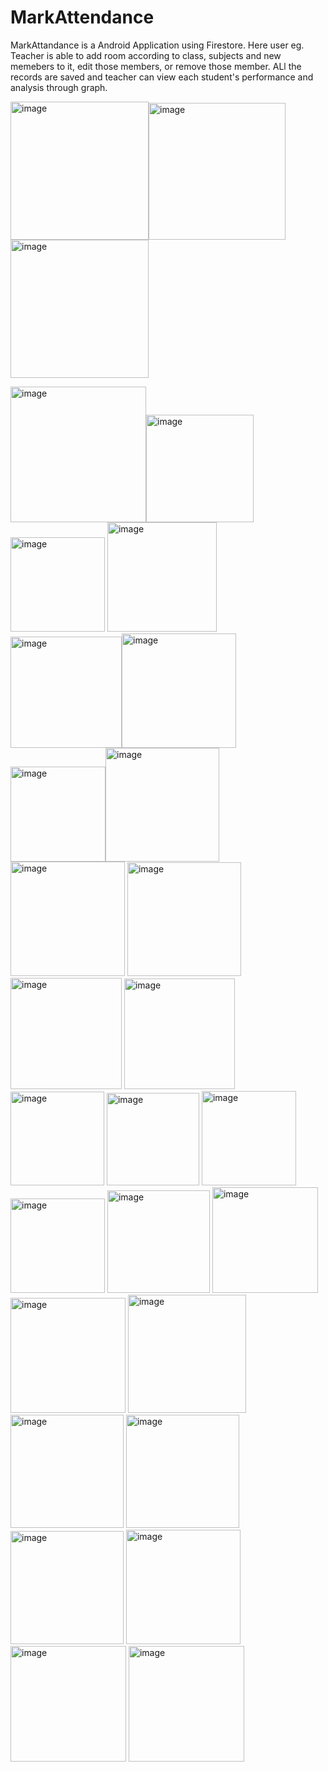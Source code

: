 # MarkAttendance
MarkAttandance is a Android Application using Firestore.
Here user eg. Teacher is able to add room according to class, subjects and new memebers to it, edit those members, or remove those member.
ALl the records are saved and teacher can view each student's performance and analysis through graph.

<img width="221" alt="image" src="https://user-images.githubusercontent.com/43948594/228921302-dcd06715-856b-4f6e-a70d-9231916c5877.png"><img width="219" alt="image" src="https://user-images.githubusercontent.com/43948594/228921526-b39b20ac-bec7-4331-b848-b854bc2c931a.png"><img width="221" alt="image" src="https://user-images.githubusercontent.com/43948594/228921664-1a2213fa-c7c5-4ba9-b27c-f2e3c6986053.png">

<img width="217" alt="image" src="https://user-images.githubusercontent.com/43948594/228921765-a433f39e-2c4d-4266-9e52-64ea0ec179da.png"><img width="172" alt="image" src="https://user-images.githubusercontent.com/43948594/228921994-f7addea4-413a-448e-ae42-98d6be04412d.png"><img width="151" alt="image" src="https://user-images.githubusercontent.com/43948594/228922145-1fad321f-1615-4309-a423-2039a655fdb7.png">
<img width="175" alt="image" src="https://user-images.githubusercontent.com/43948594/228922241-9b45bc84-f7af-4b5a-845e-a870e48506c7.png"><img width="178" alt="image" src="https://user-images.githubusercontent.com/43948594/228922303-6adacacd-1dc0-4d52-8fe1-11d535b28ca1.png"><img width="183" alt="image" src="https://user-images.githubusercontent.com/43948594/228922408-8037eb1a-f6bb-4574-a0bd-31c64b329b5f.png"><img width="152" alt="image" src="https://user-images.githubusercontent.com/43948594/228922657-87e60b0f-3372-4a2b-be07-a43d081305e4.png"><img width="182" alt="image" src="https://user-images.githubusercontent.com/43948594/228922756-fdbb4436-8df0-4166-a59f-3bc9cbe48bb1.png">
<img width="183" alt="image" src="https://user-images.githubusercontent.com/43948594/228922835-0566d66b-9eab-4fa8-942f-9418b26b0c10.png">
<img width="182" alt="image" src="https://user-images.githubusercontent.com/43948594/228923568-980d126e-23fe-4c0a-8660-a11648fad8a6.png">
<img width="178" alt="image" src="https://user-images.githubusercontent.com/43948594/228922916-7db162eb-c408-4cb1-a1a7-6f77acc98da0.png">
<img width="177" alt="image" src="https://user-images.githubusercontent.com/43948594/228922974-d4b445bc-c213-47d4-9d31-5e087aa11192.png">
<img width="150" alt="image" src="https://user-images.githubusercontent.com/43948594/228923226-be4da881-6d56-4288-9ebe-140712ba22b9.png">
<img width="148" alt="image" src="https://user-images.githubusercontent.com/43948594/228923300-2e033dca-dbac-4154-b4df-760b3bdd245a.png">
<img width="151" alt="image" src="https://user-images.githubusercontent.com/43948594/228923694-00cb792d-ae8f-4865-a955-7dfab2b02f09.png">
<img width="151" alt="image" src="https://user-images.githubusercontent.com/43948594/228923838-179c4429-65c8-4d2d-950f-8abe1831589a.png">
<img width="164" alt="image" src="https://user-images.githubusercontent.com/43948594/228923887-4b438013-74d9-4242-9d60-23167984eb2b.png">
<img width="169" alt="image" src="https://user-images.githubusercontent.com/43948594/228924152-fae48226-b56f-48dd-8a9f-edb386293280.png">
<img width="184" alt="image" src="https://user-images.githubusercontent.com/43948594/228924202-91e17ced-5616-49bd-aa49-d9e19c81331c.png">
<img width="189" alt="image" src="https://user-images.githubusercontent.com/43948594/228924250-28f955c0-3843-4d28-bb64-229aac701462.png">
<img width="181" alt="image" src="https://user-images.githubusercontent.com/43948594/228924334-50053aef-f5a3-43b6-863e-322b87501a23.png">
<img width="181" alt="image" src="https://user-images.githubusercontent.com/43948594/228924426-66d69081-d0a0-4d6c-8719-7e6074d459e4.png">
<img width="181" alt="image" src="https://user-images.githubusercontent.com/43948594/228924529-017e6b26-8a72-4d39-8fdb-5cff67ae444d.png">
<img width="183" alt="image" src="https://user-images.githubusercontent.com/43948594/228924611-87cf55ad-16a4-4efc-8e8f-83a107a5b404.png">
<img width="185" alt="image" src="https://user-images.githubusercontent.com/43948594/228924704-33b01100-5f1b-471a-83b2-2d28ae268b8d.png">
<img width="185" alt="image" src="https://user-images.githubusercontent.com/43948594/228924759-7bc281bd-7a73-474a-b26b-ff946e4d414f.png">
